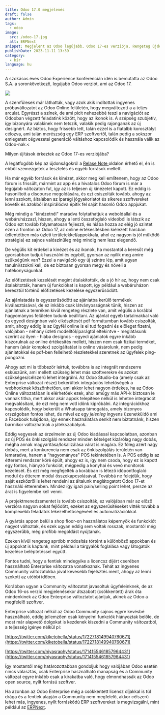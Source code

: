```yaml
---
title: Odoo 17.0 megjelenés
draft: false
author: Admin
tags:
  - odoo
image:
  src: /odoo-17.jpg
  alt: ERPNext
snippet: Megjelent az Odoo legújabb, Odoo 17-es verziója. Rengeteg újdonság, hatalmas lehetőségek és fontos döntések.
publishDate: 2023-11-11 13:39
category:
  - hír
language: hu
---
```


A szokásos éves Odoo Experience konferencián idén is bemutatta az Odoo S.A. a soronkövetkező, legújabb Odoo verziót, ami az Odoo 17.

<img src="/images/odoo-17.jpg">

A szemfülesek már láthatták, vagy azok akik indítottak ingyenes próbaváltozatot az Odoo Online felületén, hogy megváltozott a a teljes arculat. Egyrészt a színek, de ami picit nehezebbé teszi a navigációt az Odooban végzett feladatink között, hogy az ikonok is. A szépség szubjetív, így bizonyára valakinek nem tetszik, valakik pedig rajonganak az új designért. Az biztos, hogy frissebb lett, talán ezzel is a fiatalbb korosztályt célozva, ami talán merészség egy ERP szoftvertől, talán pedig a sokszor emlegetett cégvezetei generáció váltáshoz kapcsolódik és használa válik az Odoo-nak.<

Milyen újítások érkeztek az Odoo 17-es verziójába?

A legátfogóbb kép az újdonságokról a <a href="https://www.odoo.com/odoo-17-release-notes">Relase Note </a>oldalon érhető el, én is ebből szemezgetek a tesztelés és egyéb források mellett.

Ha már egyéb források és kinézet, akkor meg kell említenem, hogy az Odoo fórum is frissült, mármint az app és a hivatalos Odoo fórum is már a legújabb változaton fut, így az is teljesen új kinézetet kapott. Ez eddig is hasonlított a discourse megoldására, és ezt csiszolták tovább. ahogy az lenni szokott, általában az iparági jógyakorlatot és sikeres szoftvereket követik és azokból inspirálódva építik fel saját hasonló Odoo appjukat.

Még mindig a "kinézetnél" maradva folytathatjuk a weboldallal és a webáruházzazl, hiszen, ahogy a lenti összefoglaló videóból is látszik az Odoo ezt tovább folyamatosan fejleszti, és hiába hozza az elég jó szintet ezen a fronton az Odoo 17, az online értékesítésben kiélezett harcban (ellentétben más üzleti területekkel/appokkala, ahol ez nagyon is jól működő stratégia) ez sajnos valószínűleg még mindig nem lesz elegendő.

De végülis kit érdekel a kinézet és az ikonok, ha mostantól a keresőt még gyorsabban tudjuk használni és egyből, gyorsan az nyílik meg amire szükségünk van? Ezzel a navigáció egy új szintre lép, amit ugyan tanulni/szokni kell, de ez biztosan gyorsan megy és növeli a hatékonyságunkat.

Az előfizetések kezelését megint átalakították, de a jó hír az, hogy nem csak átalakították, hanem új funkciókat is kapott, így például a webáruházon keresztül történő előfizetések kezelése egyszerűsödött.

Az ajánlatadás is egyszerűsödött az ajánlatba kerülő termékek kiválasztásával, de ez inkább csak látványosságnak tűnik, hiszen az ajánlatnak a temréken kívül rengeteg részlete van, amit végülis a korábbi hagyományos felületen tudunk beállítani. Az ajánlat egyéb tartalmakkal való és egyedi designban való elkészítését pdf formátumban tovább csiszolták, amit, ahogy eddig is az ügyfél online is el tud fogadni és előleget fizetni, valójában - néhány üzleti modelltől/iparágtól eltekintve - meglátásunk szerint az ilyen - hiába designos - egyedi ajánlatok egyre inkább kiszorulnak az online értékesítés mellett, hiszen nem csak fizikai terméket, hanem (akár komplex) szolgáltatást is online vásárolunk, nem pedig ajánlatokkal és pdf-ben fellelhető részletekkel szeretnek az ügyfelek ping-pongozni.

Ahogy azt mi is többször leírtuk, továbbra is az integrált rendszerre esküszünk, ami mellett szükség lehet más szoftverekre és azokat szükséges/célszerű lehet integrálni. Az Odoo Studio-ba (amely csak az Enterprise változat része) bekerültek integrációs lehetőségek a webhooknak köszönhetően, ami akkor lehet nagyon érdekes, ha az Odoo Online változatában is elérhetőek ezek, ahol amúgy más API-k biztosan le vannak titlva, mert akkor akár appok telepítése nélkül is lehetne integrácót megvalósítani, de ezt még nem votl időnk kipróbálni. Az integrációkhoz kapcsolódik, hogy bekerült a Whatsapp támogatás, amely bizonyos országoban fontos lehet, de mivel ez egy _jelenleg_ ingyens üzenetküldő ami a Facebook tulajdona, így ennek használatára senkit nem biztatnánk, hiszen bármikor változhatnak a játékszabályok.

Eddig vegyesek az érzelmeim az új Odoo kiadással kapcsolatban, azonban az új POS és önkiszolgáló rendszer minden kétséget kizárólag nagy dobás, mégha annak magyarítása/lokalizálása várat is magára. Ez főleg azért nagy dobás, mert a konkurencia nem csak az önkiszolgálás területén van lemaradva, hanem a "hagyományos" POS tekintetében is. A POS eddig is az étteremi rendszer köré épült, ahogy ez is, így nem csoda, hogy ez is kapott egy fontos, hiányzó funkciót, mégpedig a konyhai és vevő monitorok kezelését. És ezt még megfejelték a korábban is létező időpontfoglaló modul és étterem modul összekapcsolásával. Továbbá ne felejdük, hogy saját eszközről is lehet rendelni az általunk meglátogatott Odoo 17-et használó étteremben. Mindez így igazi pain/selling point lehet, persze az árat is figyelembe kell venni.

A projektmenedzsmentet is tovább csiszolták, ez valójában már az előző verzióra nagyon sokat fejlődött, ezeket az egyszerűsítéseket vitték tovább a komplexebb feladatok lekezelhetőségévéel és automatizációkkal.

A gyártás appon belül a shop floor-on használatos képernyők és funkckiót nagyot változtak, és ezek ugyan eddig sem voltak rosszak, mostantól még egyszerűbb, még profibb megoldást nyújtanak.

Ezeken kívül rengeteg apróbb módosítás történt a különböző appokban és új appokat is kaptunk, mint például a tárgyalók foglalása vagy látogatók kezelése beléptetéssel együtt.

Fontos tudni, hogy a fentiek mindegyike a licencsz díjért cserében használható Enterprise változatra vonatkoznak. Tehát az ingyenes Community változatokba jóval kevesebb fejelsztés ment, ahogy az lenni szokott az utóbbi időben.

Korábban ugyan a Community változatot javasoltuk ügyfeleinknek, de az Odoo 16-os verzió megjelenésekor átszabott (csökkentett) árak óta mindenkinek az Odoo Enterprise változtatot ajánljuk, akinek az Odoo a megfelelő szoftver.

Enterprise változat nélkül az Odoo Community sajnos egyre kevésbé használható, eddig jellemzően csak kényelmi funkciók hiányoztak belőle, de most már alapvető dolgokat is kezdenek kiszedni a Community változatból, a teljesség igénye nélkül pl:

[https://twitter.com/kiketobella/status/1722718149940760671](https://twitter.com/kiketobella/status/1722718149940760671)

[https://twitter.com/niyasraphy/status/1714155461857964431](https://twitter.com/niyasraphy/status/1714155461857964431)

Így mostantól még határozottabban gondoljuk hogy valójában Odoo esetén nincs választás, csak Enterprise használható manapság és a Community változat egyre inkább csak a kirakatba való, hogy elmondhassák az Odoo open source, nyílt forrású szoftver.

Ha azonban az Odoo Enterprise még a csökkentett licensz díjakkal is túl drága és a fentiek alapján a Community nem megfelelő, akkor célszerű lehet más, ingyenes, nyílt forráskódú ERP szoftvereket is megvizsgálni, mint például az [ERPNext](https://www.monolithon.com/hu/erpnext).
